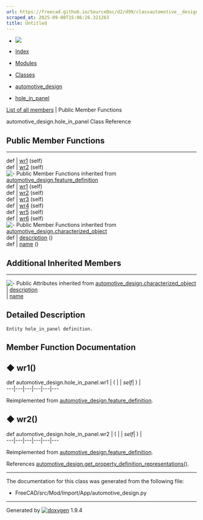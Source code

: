 ```yaml
---
url: https://freecad.github.io/SourceDoc/d2/d99/classautomotive__design_1_1hole__in__panel.html
scraped_at: 2025-09-08T15:06:26.321263
title: Untitled
---
```


  * [ ![](https://www.freecad.org/svg/logo-freecad.svg) ](https://freecadweb.org "FreeCAD")
  * [Index](../../index.html "Index")
  * [Modules](../../modules.html "Modules list")
  * [Classes](../../annotated.html "Annotated list")

  * [automotive_design](../../d4/ddf/namespaceautomotive__design.html)
  * [hole_in_panel](../../d2/d99/classautomotive__design_1_1hole__in__panel.html)

[List of all members](../../d1/d00/classautomotive__design_1_1hole__in__panel-members.html) | Public Member Functions

automotive_design.hole_in_panel Class Reference

##  Public Member Functions  
  
---  
def | [wr1](../../d2/d99/classautomotive__design_1_1hole__in__panel.html#a91f56d7d5a82be5e921888ac368f6e75) (self)  
def | [wr2](../../d2/d99/classautomotive__design_1_1hole__in__panel.html#a7815294c07adab5e0ea542ae5c8b24f5) (self)  
![-](../../closed.png) Public Member Functions inherited from
[automotive_design.feature_definition](../../d3/dfb/classautomotive__design_1_1feature__definition.html)  
def | [wr1](../../d3/dfb/classautomotive__design_1_1feature__definition.html#a92407bcd4758e436063b80bf387b4ad3) (self)  
def | [wr2](../../d3/dfb/classautomotive__design_1_1feature__definition.html#a4156a8adc8e4c289b45353a1fa929498) (self)  
def | [wr3](../../d3/dfb/classautomotive__design_1_1feature__definition.html#a15de671bc3f6f86a4ca9389d8c123e7e) (self)  
def | [wr4](../../d3/dfb/classautomotive__design_1_1feature__definition.html#a49b6a3e5e7595418f491f1e2ca458bce) (self)  
def | [wr5](../../d3/dfb/classautomotive__design_1_1feature__definition.html#a35b2887a3b6f678a5a66030e98b96688) (self)  
def | [wr6](../../d3/dfb/classautomotive__design_1_1feature__definition.html#a8f5db23d29552f91c5905ed80b279cf2) (self)  
![-](../../closed.png) Public Member Functions inherited from
[automotive_design.characterized_object](../../db/d3b/classautomotive__design_1_1characterized__object.html)  
def | [description](../../db/d3b/classautomotive__design_1_1characterized__object.html#a17dd543300fffba362a4b2e5730ae6b7) ()  
def | [name](../../db/d3b/classautomotive__design_1_1characterized__object.html#a6d89b5ffa630d8ea73bc698b0afa41de) ()  
  
##  Additional Inherited Members  
  
---  
![-](../../closed.png) Public Attributes inherited from
[automotive_design.characterized_object](../../db/d3b/classautomotive__design_1_1characterized__object.html)  
|
[description](../../db/d3b/classautomotive__design_1_1characterized__object.html#a4839bffcdba4a07cdadd0d2c64b0012b)  
|
[name](../../db/d3b/classautomotive__design_1_1characterized__object.html#afeb3fe7e8a6ac29d07dfeaf631417d8f)  
  
## Detailed Description

    
    
    Entity hole_in_panel definition.

## Member Function Documentation

## ◆ wr1()

def automotive_design.hole_in_panel.wr1  | ( |  | _self_| ) |   
---|---|---|---|---|---  
  
Reimplemented from
[automotive_design.feature_definition](../../d3/dfb/classautomotive__design_1_1feature__definition.html#a92407bcd4758e436063b80bf387b4ad3).

## ◆ wr2()

def automotive_design.hole_in_panel.wr2  | ( |  | _self_| ) |   
---|---|---|---|---|---  
  
Reimplemented from
[automotive_design.feature_definition](../../d3/dfb/classautomotive__design_1_1feature__definition.html#a4156a8adc8e4c289b45353a1fa929498).

References
[automotive_design.get_property_definition_representations()](../../d4/ddf/namespaceautomotive__design.html#a95285c2f5ab70a1faee6c3cdafb1fe70).

* * *

The documentation for this class was generated from the following file:

  * FreeCAD/src/Mod/Import/App/automotive_design.py

* * *

Generated by
[![doxygen](../../doxygen.svg)](https://www.doxygen.org/index.html) 1.9.4


